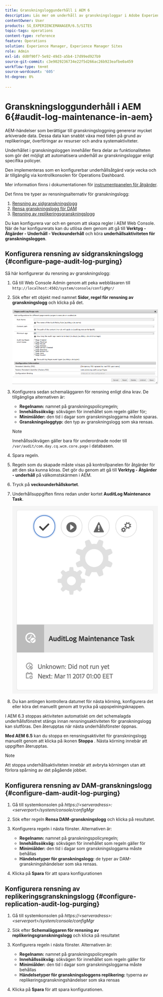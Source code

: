 ```yaml
---
title: Granskningsloggunderhåll i AEM 6
description: Läs mer om underhåll av granskningsloggar i Adobe Experience Manager (AEM).
contentOwner: User
products: SG_EXPERIENCEMANAGER/6.5/SITES
topic-tags: operations
content-type: reference
feature: Operations
solution: Experience Manager, Experience Manager Sites
role: Admin
exl-id: dd0f90f7-5e92-49d3-a5b4-17d99ed927b9
source-git-commit: c3e9029236734e22f5d266ac26b923eafbe0a459
workflow-type: tm+mt
source-wordcount: '605'
ht-degree: 0%

---
```


# Granskningsloggunderhåll i AEM 6{#audit-log-maintenance-in-aem}

AEM-händelser som berättigar till granskningsloggning genererar mycket arkiverade data. Dessa data kan snabbt växa med tiden på grund av replikeringar, överföringar av resurser och andra systemaktiviteter.

Underhållet i granskningsloggen innehåller flera delar av funktionaliteten som gör det möjligt att automatisera underhåll av granskningsloggar enligt specifika policyer.

Den implementeras som en konfigurerbar underhållsåtgärd varje vecka och är tillgänglig via kontrollkonsolen för Operations Dashboard.

Mer information finns i dokumentationen för [instrumentpanelen för åtgärder](/help/sites-administering/operations-dashboard.md).

Det finns tre typer av rensningsalternativ för granskningslogg:

1. [Rensning av sidgranskningslogg](/help/sites-administering/operations-audit-log.md#configure-page-audit-log-purging)
1. [Rensa granskningslogg för DAM](/help/sites-administering/operations-audit-log.md#configure-dam-audit-log-purging)
1. [Rensning av replikeringsgranskningslogg](/help/sites-administering/operations-audit-log.md#configure-replication-audit-log-purging)

Du kan konfigurera var och en genom att skapa regler i AEM Web Console. När de har konfigurerats kan du utlösa dem genom att gå till **Verktyg - Åtgärder - Underhåll - Veckounderhåll** och köra **underhållsaktiviteten för granskningsloggen**.

## Konfigurera rensning av sidgranskningslogg {#configure-page-audit-log-purging}

Så här konfigurerar du rensning av granskningslogg:

1. Gå till Web Console Admin genom att peka webbläsaren till `http://localhost:4502/system/console/configMgr/`

1. Sök efter ett objekt med namnet **Sidor, regel för rensning av granskningslogg** och klicka på det.

   ![chlimage_1-365](assets/chlimage_1-365.png)

1. Konfigurera sedan schemaläggaren för rensning enligt dina krav. De tillgängliga alternativen är:

   * **Regelnamn:** namnet på granskningspolicyregeln;
   * **Innehållssökväg:** sökvägen för innehållet som regeln gäller för;
   * **Minimiålder:** den tid i dagar som granskningsloggarna måste sparas.
   * **Granskningsloggtyp:** den typ av granskningslogg som ska rensas.

   >[!NOTE]
   >
   >Innehållssökvägen gäller bara för underordnade noder till `/var/audit/com.day.cq.wcm.core.page` i databasen.

1. Spara regeln.
1. Regeln som du skapade måste visas på kontrollpanelen för åtgärder för att den ska kunna köras. Det gör du genom att gå till **Verktyg - Åtgärder - underhåll** på välkomstskärmen i AEM.

1. Tryck på **veckounderhållskortet**.

1. Underhållsuppgiften finns redan under kortet **AuditLog Maintenance Task**.

   ![chlimage_1-366](assets/chlimage_1-366.png)

1. Du kan antingen kontrollera datumet för nästa körning, konfigurera det eller köra det manuellt genom att trycka på uppspelningsknappen.

I AEM 6.3 stoppas aktiviteten automatiskt om det schemalagda underhållsfönstret stängs innan rensningsaktiviteten för granskningslogg kan slutföras. Den återupptas när nästa underhållsfönster öppnas.

**Med AEM 6.5** kan du stoppa en rensningsaktivitet för granskningslogg manuellt genom att klicka på ikonen **Stoppa** . Nästa körning innebär att uppgiften återupptas.

>[!NOTE]
>
>Att stoppa underhållsaktiviteten innebär att avbryta körningen utan att förlora spårning av det pågående jobbet.

## Konfigurera rensning av DAM-granskningslogg {#configure-dam-audit-log-purging}

1. Gå till systemkonsolen på *https://&lt;serveradress>:&lt;serverport>/system/console/configMgr*
1. Sök efter regeln **Rensa DAM-granskningslogg** och klicka på resultatet.
1. Konfigurera regeln i nästa fönster. Alternativen är:

   * **Regelnamn:** namnet på granskningspolicyregeln;
   * **Innehållssökväg:** sökvägen för innehållet som regeln gäller för
   * **Minimiålder:** den tid i dagar som granskningsloggarna måste behållas
   * **Händelsetyper för granskningslogg:** de typer av DAM-granskningshändelser som ska rensas.

1. Klicka på **Spara** för att spara konfigurationen

## Konfigurera rensning av replikeringsgranskningslogg  {#configure-replication-audit-log-purging}

1. Gå till systemkonsolen på *https://&lt;serveradress>:&lt;serverport>/system/console/configMgr*
1. Sök efter **Schemaläggaren för rensning av replikeringsgranskningslogg** och klicka på resultatet
1. Konfigurera regeln i nästa fönster. Alternativen är:

   * **Regelnamn:** namnet på granskningspolicyregeln
   * **Innehållssökväg:** sökvägen för innehållet som regeln gäller för
   * **Minimiålder:** den tid i dagar som granskningsloggarna måste behållas
   * **Händelsetyper för granskningsloggens replikering:** typerna av replikeringsgranskningshändelser som ska rensas

1. Klicka på **Spara** för att spara konfigurationen.
